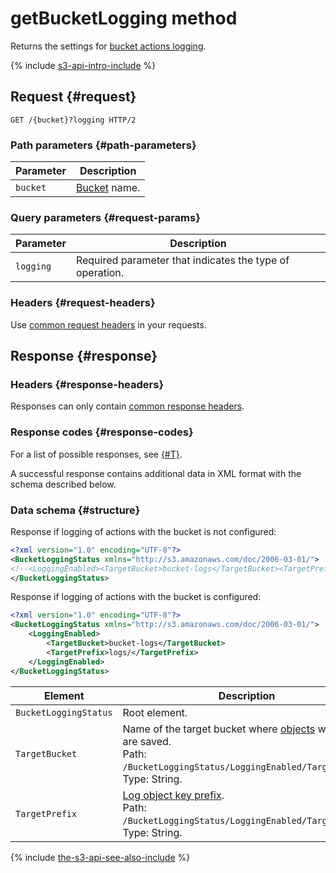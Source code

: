 # getBucketLogging method


Returns the settings for [bucket actions logging](../../../concepts/server-logs.md).

{% include [s3-api-intro-include](../../../../_includes/storage/s3-api-intro-include.md) %}

## Request {#request}

```http
GET /{bucket}?logging HTTP/2
```

### Path parameters {#path-parameters}

Parameter | Description
--- | ---
`bucket` | [Bucket](../../../concepts/bucket.md) name.

### Query parameters {#request-params}

Parameter | Description
--- | ---
`logging` | Required parameter that indicates the type of operation.

### Headers {#request-headers}

Use [common request headers](../common-request-headers.md) in your requests.

## Response {#response}

### Headers {#response-headers}

Responses can only contain [common response headers](../common-response-headers.md).

### Response codes {#response-codes}

For a list of possible responses, see [{#T}](../response-codes.md).

A successful response contains additional data in XML format with the schema described below.

### Data schema {#structure}

Response if logging of actions with the bucket is not configured:

```xml
<?xml version="1.0" encoding="UTF-8"?>
<BucketLoggingStatus xmlns="http://s3.amazonaws.com/doc/2006-03-01/">
<!--<LoggingEnabled><TargetBucket>bucket-logs</TargetBucket><TargetPrefix>add/this/prefix/to/my/log/files/access_log-</TargetPrefix></LoggingEnabled>-->
</BucketLoggingStatus>
```

Response if logging of actions with the bucket is configured:

```xml
<?xml version="1.0" encoding="UTF-8"?>
<BucketLoggingStatus xmlns="http://s3.amazonaws.com/doc/2006-03-01/">
    <LoggingEnabled>
        <TargetBucket>bucket-logs</TargetBucket>
        <TargetPrefix>logs/</TargetPrefix>
    </LoggingEnabled>
</BucketLoggingStatus>
```

Element | Description
--- | ---
`BucketLoggingStatus` | Root element.
`TargetBucket` | Name of the target bucket where [objects](../../../concepts/object.md) with logs are saved.<br>Path: `/BucketLoggingStatus/LoggingEnabled/TargetBucket`.<br>Type: String.
`TargetPrefix` | [Log object key prefix](../../../concepts/server-logs.md#key-prefix).<br>Path: `/BucketLoggingStatus/LoggingEnabled/TargetPrefix`.<br>Type: String.

{% include [the-s3-api-see-also-include](../../../../_includes/storage/the-s3-api-see-also-include.md) %}